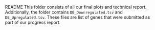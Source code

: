 README
This folder consists of all our final plots and technical report.
Additionally, the folder contains `DE_Downregulated.tsv` and `DE_Upregulated.tsv`. These files are list of genes that were submitted as part of our progress report.
